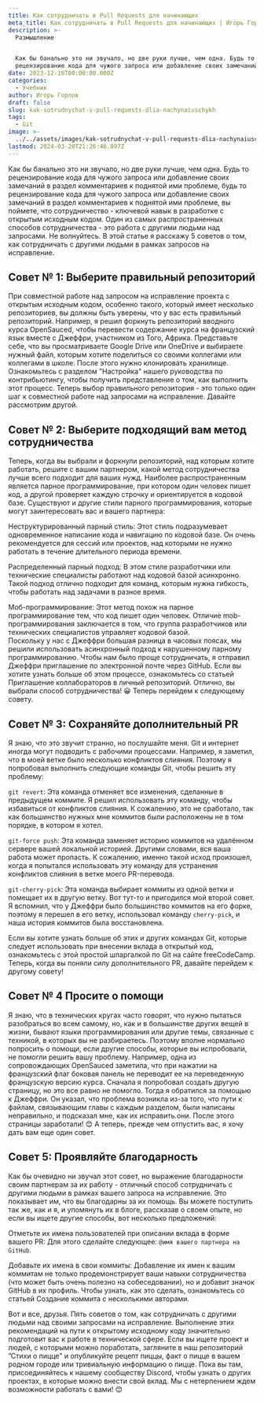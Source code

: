 ```yaml
---
title: Как сотрудничать в Pull Requests для начинающих
meta_title: Как сотрудничать в Pull Requests для начинающих | Игорь Горлов - Фронтeндер
description: >-
  Размышление


  Как бы банально это ни звучало, но две руки лучше, чем одна. Будь то
  рецензирование кода для чужого запроса или добавление своих замечаний в разде
date: 2023-12-16T00:00:00.000Z
categories:
  - Учебник
author: Игорь Горлов
draft: false
slug: kak-sotrudnychat-v-pull-requests-dlia-nachynaiuschykh
tags:
  - Git
image: >-
  ../../assets/images/kak-sotrudnychat-v-pull-requests-dlia-nachynaiuschykh-Dec-16-2023.avif
lastmod: 2024-03-20T21:26:46.897Z
---
```


Как бы банально это ни звучало, но две руки лучше, чем одна. Будь то рецензирование кода для чужого запроса или добавление своих замечаний в раздел комментариев к поднятой ими проблеме, будь то рецензирование кода для чужого запроса или добавление своих замечаний в раздел комментариев к поднятой ими проблеме, вы поймете, что сотрудничество - ключевой навык в разработке с открытым исходным кодом. Один из самых распространенных способов сотрудничества - это работа с другими людьми над запросами. Не волнуйтесь. В этой статье я расскажу 5 советов о том, как сотрудничать с другими людьми в рамках запросов на исправление.

## Совет № 1: Выберите правильный репозиторий

При совместной работе над запросом на исправление проекта с открытым исходным кодом, особенно такого, который имеет несколько репозиториев, вы должны быть уверены, что у вас есть правильный репозиторий. Например, я решил форкнуть репозиторий вводного курса OpenSauced, чтобы перевести содержание курса на французский язык вместе с Джеффри, участником из Того, Африка. Представьте себе, что вы просматриваете Google Drive или OneDrive и выбираете нужный файл, которым хотите поделиться со своими коллегами или коллегами в школе. После этого нужно клонировать хранилище. Ознакомьтесь с разделом ”Настройка" нашего руководства по контрибьютингу, чтобы получить представление о том, как выполнить этот процесс. Теперь выбор правильного репозитория - это только один шаг к совместной работе над запросами на исправление. Давайте рассмотрим другой.

## Совет № 2: Выберите подходящий вам метод сотрудничества

Теперь, когда вы выбрали и форкнули репозиторий, над которым хотите работать, решите с вашим партнером, какой метод сотрудничества лучше всего подходит для ваших нужд. Наиболее распространенным является парное программирование, при котором один человек пишет код, а другой проверяет каждую строчку и ориентируется в кодовой базе. Существуют и другие стили парного программирования, которые могут заинтересовать вас и вашего партнера:

Неструктурированный парный стиль: Этот стиль подразумевает одновременное написание кода и навигацию по кодовой базе. Он очень рекомендуется для сессий или проектов, над которыми не нужно работать в течение длительного периода времени.

Распределенный парный подход: В этом стиле разработчики или технические специалисты работают над кодовой базой асинхронно. Такой подход отлично подходит для команд, которым нужна гибкость, чтобы работать над задачами в разное время.

Моб-программирование: Этот метод похож на парное программирование тем, что код пишет один человек. Отличие mob-программирования заключается в том, что группа разработчиков или технических специалистов управляет кодовой базой.  
Поскольку у нас с Джеффри большая разница в часовых поясах, мы решили использовать асинхронный подход к нарушенному парному программированию. Чтобы нам было проще сотрудничать, я отправил Джеффри приглашение по электронной почте через GitHub. Если вы хотите узнать больше об этом процессе, ознакомьтесь со статьей Приглашение коллабораторов в личный репозиторий. Отлично, вы выбрали способ сотрудничества! 😀 Теперь перейдем к следующему совету.

## Совет № 3: Сохраняйте дополнительный PR

Я знаю, что это звучит странно, но послушайте меня. Git и интернет иногда могут подводить с рабочими процессами. Например, я заметил, что в моей ветке было несколько конфликтов слияния. Поэтому я попробовал выполнить следующие команды Git, чтобы решить эту проблему:

`git revert`: Эта команда отменяет все изменения, сделанные в предыдущем коммите. Я решил использовать эту команду, чтобы избавиться от конфликтов слияния. К сожалению, это не сработало, так как большинство нужных мне коммитов были расположены не в том порядке, в котором я хотел.

`git-force push`: Эта команда заменяет историю коммитов на удалённом сервере вашей локальной историей. Другими словами, вся ваша работа может пропасть. К сожалению, именно такой исход произошел, когда я попытался использовать эту команду для устранения конфликтов слияния в ветке моего PR-перевода.

`git-cherry-pick`: Эта команда выбирает коммиты из одной ветки и помещает их в другую ветку. Вот тут-то и пригодился мой второй совет. Я вспомнил, что у Джеффри было большинство коммитов на его форке, поэтому я перешел в его ветку, использовал команду `cherry-pick`, и наша история коммитов была восстановлена.

Если вы хотите узнать больше об этих и других командах Git, которые следует использовать при внесении вклада в открытый код, ознакомьтесь с этой простой шпаргалкой по Git на сайте freeCodeCamp. Теперь, когда вы поняли силу дополнительного PR, давайте перейдем к другому совету!

## Совет № 4 Просите о помощи

Я знаю, что в технических кругах часто говорят, что нужно пытаться разобраться во всем самому, но, как и в большинстве других вещей в жизни, бывают языки программирования или другие темы, связанные с техникой, в которых вы не разбираетесь. Поэтому вполне нормально попросить о помощи, если другие способы, которые вы испробовали, не помогли решить вашу проблему. Например, одна из сопровождающих OpenSauced заметила, что при нажатии на французский флаг боковая панель не переводит ее на переведенную французскую версию курса. Сначала я попробовал создать другую страницу, но это все равно не помогло. Тогда я обратился за помощью к Джеффри. Он указал, что проблема возникла из-за того, что пути к файлам, связывающим главы с каждым разделом, были написаны неправильно, и подсказал мне, как их исправить.они. После этого страницы заработали! 😊 А теперь, прежде чем отпустить вас, я хочу дать вам еще один совет.

## Совет 5: Проявляйте благодарность

Как бы очевидно ни звучал этот совет, но выражение благодарности своим партнерам за их работу - отличный способ сотрудничать с другими людьми в рамках вашего запроса на исправление. Это показывает им, что вы благодарны за их помощь. Вы можете поступить так же, как и я, и упомянуть их в блоге, рассказав о своем опыте, но если вы ищете другие способы, вот несколько предложений:

Отметьте их имена пользователей при описании вклада в форме вашего PR: Для этого сделайте следующее: `@имя вашего партнера на GitHub`.

Добавьте их имена в свои коммиты: Добавление их имен к вашим коммитам не только продемонстрирует ваши навыки сотрудничества (что может быть очень полезно на собеседовании), но и добавит значок GitHub в их профиль. Чтобы узнать, как это сделать, ознакомьтесь со статьей Создание коммита с несколькими авторами.

Вот и все, друзья. Пять советов о том, как сотрудничать с другими людьми над своими запросами на исправление. Выполнение этих рекомендаций на пути к открытому исходному коду значительно подготовит вас к работе в технической сфере. Если вы ищете проект и людей, с которыми можно поработать, загляните в наш репозиторий ”Стихи о пицце" и опубликуйте рецепт пиццы, факт о пицце в вашем родном городе или тривиальную информацию о пицце. Пока вы там, присоединяйтесь к нашему сообществу Discord, чтобы узнать о других проектах, в которые можно внести свой вклад. Мы с нетерпением ждем возможности работать с вами! 😊
